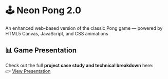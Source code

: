 # 🕹️ Neon Pong 2.0

An enhanced web-based version of the classic Pong game — powered by HTML5 Canvas, JavaScript, and CSS animations

## 📊 Game Presentation

Check out the full **project case study and technical breakdown** here:  
👉 [View Presentation](https://clinttttt.github.io/Pong-s-simple-Yet-Addictive-Design-2.0/presentation.html)
